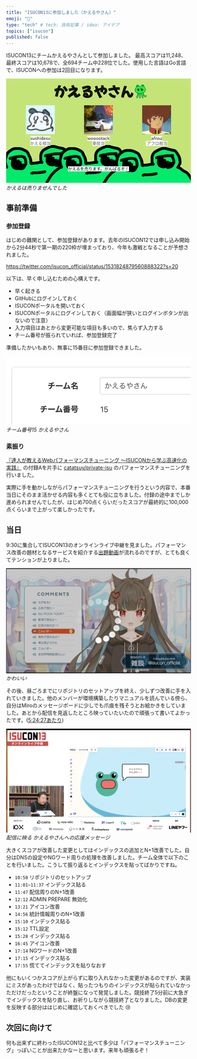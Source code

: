```yaml
---
title: "ISUCON13に参加しました（かえるやさん）"
emoji: "🐸"
type: "tech" # tech: 技術記事 / idea: アイデア
topics: ["isucon"]
published: false
---
```


ISUCON13にチームかえるやさんとして参加しました。 最高スコアは11,248、最終スコアは10,678で、全694チーム中228位でした。使用した言語はGo言語で、ISUCONへの参加は2回目になります。

![チーム紹介スライド](/images/isucon13-team-introduction-kaeruyasan.png)
*かえるは売りませんでした*

## 事前準備

### 参加登録

はじめの難関として、参加登録があります。去年のISUCON12では申し込み開始から2分44秒で第一期の220枠が埋まっており、今年も激戦となることが予想されました。

https://twitter.com/isucon_official/status/1531824879560888322?s=20

以下は、早く申し込むための心構えです。

- 早く起きる
- GitHubにログインしておく
- ISUCONポータルを開いておく
- ISUCONポータルにログインしておく（画面幅が狭いとログインボタンが出ないので注意）
- 入力項目はあとから変更可能な項目も多いので、焦らず入力する
- チーム番号が振られていれば、参加登録完了

準備したかいもあり、無事に15番目に参加登録できました。

![チーム情報が記載されている画面のスクリーンショット。チーム番号15 かえるやさん と記載されている](/images/isucon13-team-number-15.png)
*チーム番号15 かえるやさん*

### 素振り

[『達人が教えるWebパフォーマンスチューニング 〜ISUCONから学ぶ高速化の実践』](https://www.amazon.co.jp/dp/4297128462) の付録Aを片手に [catatsuy/private-isu](https://github.com/catatsuy/private-isu) のパフォーマンスチューニングを行いました。

実際に手を動かしながらパフォーマンスチューニングを行うという内容で、本番当日にそのまま活かせる内容も多くとても役に立ちました。付録の途中までしか進められませんでしたが、はじめ700点くらいだったスコアが最終的に100,000点くらいまで上がって楽しかったです。

## 当日

9:30に集合してISUCON13のオンラインライブ中継を見ました。パフォーマンス改善の題材となるサービスを紹介する[出題動画](https://www.youtube.com/watch?v=OOyInZbM85k)が流れるのですが、とても良くてテンションが上りました。

![ISUCON13 出題動画のスクリーンショット](/images/isucon13-introduction.png)
*かわいい*

その後、昼ごろまでにリポジトリのセットアップを終え、少しずつ改善に手を入れていきました。他のメンバーが環境構築したりマニュアルを読んでいる傍ら、自分はMiroのメッセージボードに少しでも爪痕を残そうとお絵かきをしていました。あとから配信を見返したところ映っていたいたので頑張って書いてよかったです。([5:24:27あたり](https://www.youtube.com/live/YJ1_JnuZp0U?si=fAVdi16kWV_XCAa2&t=19467))

![かえるやさんへの応援メッセージ](/images/isucon13-cheer-for-kaeruyasan.png)
*配信に映る かえるやさんへの応援メッセージ*

大きくスコアが改善した変更としてはインデックスの追加とN+1改善でした。自分はDNSの設定やNGワード周りの処理を改善しました。チーム全体で以下のことを行いました。こうして振り返るとインデックスを貼ってばかりですね。

- `10:50` リポジトリのセットアップ
- `11:01~11:37` インデックス貼る
- `11:47` 配信周りのN+1改善
- `12:12` ADMIN PREPARE 無効化
- `13:21` アイコン改善
- `14:56` 統計情報周りのN+1改善
- `15:10` インデックス貼る
- `15:12` TTL設定
- `15:28` インデックス貼る
- `16:45` アイコン改善
- `17:14` NGワードのN+1改善
- `17:15` インデックス貼る
- `17:55` 慌ててインデックスを貼りなおす

他にもいくつかスコアが上がらずに取り入れなかった変更があるのですが、実装にミスがあったわけではなく、貼ったつもりのインデックスが貼られていなかっただけだったということが終盤になって発覚しました。競技終了5分前に大急ぎでインデックスを貼り直し、お祈りしながら競技終了となりました。DBの変更を反映する部分ははじめに確認しておくべきでした 😢

## 次回に向けて

何も出来ずに終わったISUCON12と比べて多少は「パフォーマンスチューニング」っぽいことが出来たかなーと思います。来年も頑張るぞ！
